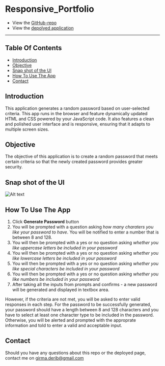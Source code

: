 # Responsive_Portfolio
* View the [GitHub-repo](https://github.com/girmaD/Code_Quiz)
* View the [depolyed application](https://girmad.github.io/Code_Quiz/)
___
## Table Of Contents
* [Introduction](#Introduction)
* [Objective](#Objective)
* [Snap shot of the UI](#snap-shot-of-the-UI)
* [How To Use The App](#How-To-Use-The-App)
* [Contact](Contact)
## Introduction
This application  generates a random password based on user-selected criteria. This app runs in the browser and feature dynamically updated HTML and CSS powered by your JavaScript code. It also features a clean and polished user interface and is responsive, ensuring that it adapts to multiple screen sizes.

## Objective

The objective of this application is to create a random password that meets certain criteria so that the newly created password provides greater security.

## Snap shot of the UI

![Alt text](./Assets/img.png)

## How To Use The App

1. Click **Generate Password** button
2. You will be prompted with a question asking *how many charaters you like your password to have*. You will be notified to enter a number that is between 8 and 128.
3. You will then be prompted with a yes or no question asking *whether you like uppercase letters be included in your password*
4. You will then be prompted with a yes or no question asking *whether you like lowercase letters be included in your password*
5. You will then be prompted with a yes or no question asking *whether you like special characters be included in your password*
6. You will then be prompted with a yes or no question asking *whether you like numbers be included in your password*
7. After taking all the inputs from prompts and confirms - a new password will be generated and displayed in textbox area.

However, if the criteria are not met, you will be asked to enter valid responses in each step. For the password to be successfully generated, your password should have a length between 8 and 128 characters and you have to select at least one character type to be included in the password. Otherwise, you will be alerted and prompted with the approprate information and told to enter a valid and acceptable input.

## Contact

Should you have any questions about this repo or the deployed page, contact me on [girma.derib@gmail.com](mailto:girma.derib@gmail.com)
